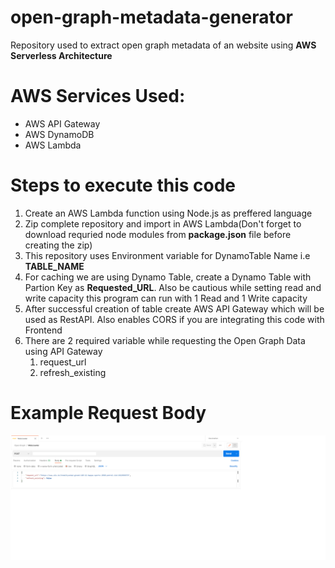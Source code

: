 # open-graph-metadata-generator
Repository used to extract open graph metadata of an website using **AWS Serverless Architecture**

# AWS Services Used:

- AWS API Gateway
- AWS DynamoDB
- AWS Lambda

# Steps to execute this code

1. Create an AWS Lambda function using Node.js as preffered language
2. Zip complete repository and import in AWS Lambda(Don't forget to download requried node modules from **package.json** file before creating the zip) 
3. This repository uses Environment variable for DynamoTable Name i.e **TABLE_NAME**
4. For caching we are using Dynamo Table, create a Dynamo Table with Partion Key as **Requested_URL**. Also be cautious while setting read and write capacity this program can run with 1 Read and 1 Write capacity
5. After successful creation of table create AWS API Gateway which will be used as RestAPI. Also enables CORS if you are integrating this code with Frontend
6. There are 2 required variable while requesting the Open Graph Data using API Gateway
    1. request_url
    2. refresh_existing

# Example Request Body
![Request Body](https://github.com/satishf889/open-graph-metadata-generator/blob/master/requestbody.jpg?raw=true)
